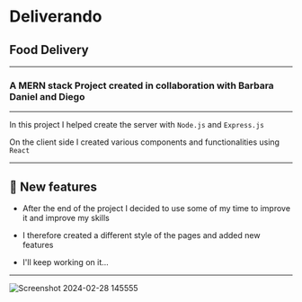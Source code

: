 # Deliverando
## Food Delivery 
---
### A MERN stack Project created in collaboration with Barbara Daniel and Diego 
---

 In this project I helped create the server with `Node.js` and `Express.js`
 
 On the client side I created various components and functionalities using `React`

---

## 📌 New features  

- After the end of the project I decided to use some of my time to improve it and improve my skills

- I therefore created a different style of the pages and added new features

- I'll keep working on it...

---

![Screenshot 2024-02-28 145555](https://github.com/BarbaraPapa/Deliverando-Project/assets/103266205/6eb9ff9e-37f2-4936-a73a-037d9ce89d72)



